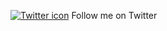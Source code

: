 [![Twitter icon](https://icons8.com/icon/114450/twitter-circled)](https://twitter.com/homorkhay) Follow me on Twitter
